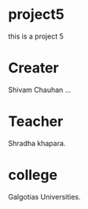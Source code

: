# project5
this is a project 5

# Creater
Shivam Chauhan ...

# Teacher 
Shradha khapara.

# college 
Galgotias Universities.


